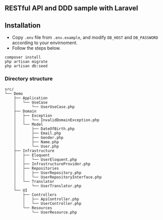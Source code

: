 ## RESTful API and DDD sample with Laravel


## Installation
- Copy `.env` file from `.env.example`, and modify `DB_HOST` and `DB_PASSWORD` according to your envirnoment.
- Follow the steps below.
```
composer install
php artisan migrate
php artisan db:seed
```

### Directory structure
```
src/
└── Demo
    ├── Application
    │   └── UseCase
    │       └── UserUseCase.php
    ├── Domain
    │   ├── Exception
    │   │   └── InvalidDomainException.php
    │   └── Model
    │       ├── DateOfBirth.php
    │       ├── Email.php
    │       ├── Gender.php
    │       ├── Name.php
    │       └── User.php
    ├── Infrastructure
    │   ├── Eloquent
    │   │   └── UserEloquent.php
    │   ├── InfrastructureProvider.php
    │   ├── Repositories
    │   │   ├── UserRepository.php
    │   │   └── UserRepositoryInterface.php
    │   └── Translator
    │       └── UserTranslator.php
    └── UI
        ├── Controllers
        │   ├── ApiController.php
        │   └── UserController.php
        └── Resources
            └── UserResource.php

```
